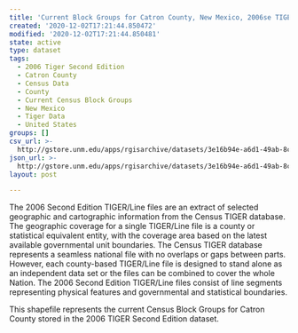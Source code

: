 ```yaml
---
title: 'Current Block Groups for Catron County, New Mexico, 2006se TIGER'
created: '2020-12-02T17:21:44.850472'
modified: '2020-12-02T17:21:44.850481'
state: active
type: dataset
tags:
  - 2006 Tiger Second Edition
  - Catron County
  - Census Data
  - County
  - Current Census Block Groups
  - New Mexico
  - Tiger Data
  - United States
groups: []
csv_url: >-
  http://gstore.unm.edu/apps/rgisarchive/datasets/3e16b94e-a6d1-49ab-8c38-e1a014912792/tgr2006se_catr_grpcu.derived.csv
json_url: >-
  http://gstore.unm.edu/apps/rgisarchive/datasets/3e16b94e-a6d1-49ab-8c38-e1a014912792/tgr2006se_catr_grpcu.derived.json
layout: post

---
```

The 2006 Second Edition TIGER/Line files are an extract of selected geographic and cartographic information from the Census TIGER database.  The geographic coverage for a single TIGER/Line file is a county or statistical equivalent entity, with the coverage area based on the latest available governmental unit boundaries. The Census TIGER database represents a seamless national file with no overlaps or gaps between parts.  However, each county-based TIGER/Line file is designed to stand alone as an independent data set or the files can be combined to cover the whole Nation.  The 2006 Second Edition  TIGER/Line files consist of line segments representing physical features and governmental and statistical boundaries.  

This shapefile represents the current Census Block Groups for Catron County stored in the 2006 TIGER Second Edition dataset.
